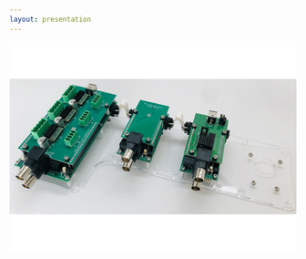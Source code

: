 ```yaml
---
layout: presentation
---
```


[![](assets/img/pellet_dispenser_controller.png)](sphere-to-ellipsoid)
